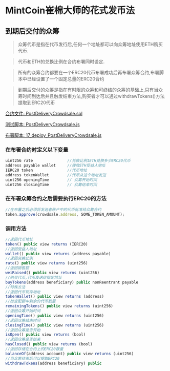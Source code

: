 # MintCoin崔棉大师的花式发币法

## 到期后交付的众筹
> 众筹代币是指在代币发行后,任何一个地址都可以向众筹地址使用ETH购买代币.

> 代币和ETH的兑换比例在合约布署同时设定.

> 所有的众筹合约都要在一个ERC20代币布署成功后再布署众筹合约,布署脚本中已经设置了一个固定总量的ERC20合约

> 到期后交付的众筹是指在有时限的众筹和可终结的众筹的基础上,只有当众筹时间到达后并且触发结束方法,购买者才可以通过withdrawTokens()方法提取到ERC20代币

[合约文件: PostDeliveryCrowdsale.sol](https://github.com/Fankouzu/MintCoin/blob/master/contracts/Crowdsale/PostDeliveryCrowdsale.sol)

[测试脚本: PostDeliveryCrowdsale.js](https://github.com/Fankouzu/MintCoin/blob/master/test/Crowdsale/PostDeliveryCrowdsale.js)

[布署脚本: 17_deploy_PostDeliveryCrowdsale.js](https://github.com/Fankouzu/MintCoin/blob/master/migrations/17_deploy_PostDeliveryCrowdsale.js)

### 在布署合约时定义以下变量
```javascript
uint256 rate               //兑换比例1ETH兑换多少ERC20代币
address payable wallet     //接收ETH受益人地址
IERC20 token               //代币地址
address tokenWallet        //代币从这个地址发送
uint256 openingTime        // 众筹开始时间
uint256 closingTime        // 众筹结束时间
```
### 在布署众筹合约之后需要执行ERC20的方法
```javascript
//在布署之后必须将发送者账户中的代币批准给众筹合约
token.approve(crowdsale.address, SOME_TOKEN_AMOUNT);
```
### 调用方法
```javascript
//返回代币地址
token() public view returns (IERC20)          
//返回受益人地址              
wallet() public view returns (address payable)              
//返回兑换比例
rate() public view returns (uint256) 
//返回销售额
weiRaised() public view returns (uint256)         
//购买代币,代币发送给指定地址          
buyTokens(address beneficiary) public nonReentrant payable  
//特殊方法
//返回代币现存地址
tokenWallet() public view returns (address)                 
//检查配额中剩余的代币数量
remainingTokens() public view returns (uint256)
//返回众筹开始时间
openingTime() public view returns (uint256)
//返回众筹结束时间
closingTime() public view returns (uint256)
//返回众筹是否开始
isOpen() public view returns (bool)
//返回众筹是否结束
hasClosed() public view returns (bool)
//返回存储在合约上的ERC20数量
balanceOf(address account) public view returns (uint256)
//当众筹结束后可以提取ERC20
withdrawTokens(address beneficiary) public
```
